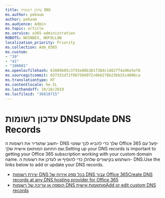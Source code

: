```yaml
---
title: עדכון רשומות DNS
ms.author: pebaum
author: pebaum
ms.audience: Admin
ms.topic: article
ms.service: o365-administration
ROBOTS: NOINDEX, NOFOLLOW
localization_priority: Priority
ms.collection: Adm_O365
ms.custom:
- "39"
- "41"
- "100001"
ms.openlocfilehash: 63889b05c3755e80b381f38dc14827f4a96e5ef8
ms.sourcegitcommit: 037331d71f06750d972c0b6278b23bb15c4806ca
ms.translationtype: HT
ms.contentlocale: he-IL
ms.lasthandoff: 10/18/2019
ms.locfileid: "36818715"
---
```

# <a name="update-dns-records"></a><span data-ttu-id="febb6-102">עדכון רשומות DNS</span><span class="sxs-lookup"><span data-stu-id="febb6-102">Update DNS Records</span></span>

<span data-ttu-id="febb6-103">חשוב שתגדיר את רשומות ה- DNS שלך כדי להביא לכך שמנוי Office 365 יפעל עם שם התחום המותאם אישית שלך.</span><span class="sxs-lookup"><span data-stu-id="febb6-103">Setting up your DNS records is important to getting your Office 365 subscription working with your custom domain name.</span></span> <span data-ttu-id="febb6-104">השתמש בקישורים שלהלן כדי להוסיף או לעדכן את רשומות ה- DNS.</span><span class="sxs-lookup"><span data-stu-id="febb6-104">Use the links below to add or update your DNS records.</span></span>
  
- [<span data-ttu-id="febb6-105">יצירת רשומות DNS בכל ספק אירוח של DNS עבור Office 365</span><span class="sxs-lookup"><span data-stu-id="febb6-105">Create DNS records at any DNS hosting provider for Office 365</span></span>](https://docs.microsoft.com/office365/admin/get-help-with-domains/create-dns-records-at-any-dns-hosting-provider)  
- [<span data-ttu-id="febb6-106">הוספה או עריכה של רשומות DNS מותאמות אישית</span><span class="sxs-lookup"><span data-stu-id="febb6-106">Add or edit custom DNS records</span></span>](https://docs.microsoft.com/office365/admin/dns/add-or-edit-custom-dns-records)